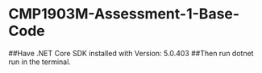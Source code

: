 # CMP1903M-Assessment-1-Base-Code
##Have .NET Core SDK installed with Version: 5.0.403 
##Then run dotnet run in the terminal.
